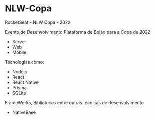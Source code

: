 # NLW-Copa
RocketSeat - NLW Copa - 2022

Evento de Desenvolvimento Plataforma de Bolão para a Copa de 2022
- Server
- Web
- Mobile

Tecnologias como:
- Nodejs
- React
- React Native
- Prisma
- SQLite
 
FrameWorks, Bibliotecas entre outras técnicas de desenvolvimento
- NativeBase
